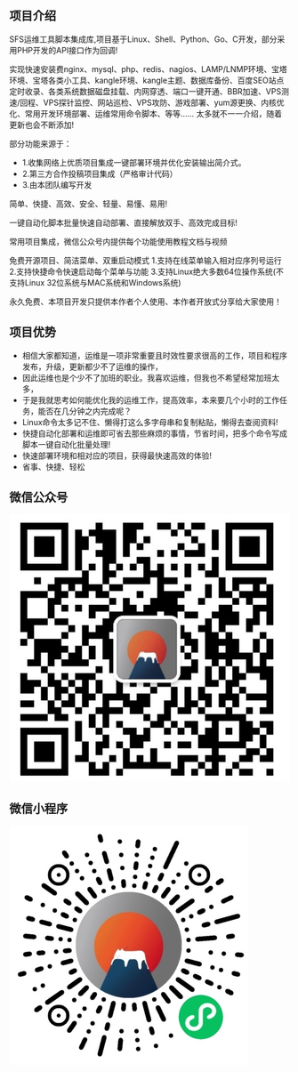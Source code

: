 ## **项目介绍**<br/>
SFS运维工具脚本集成库,项目基于Linux、Shell、Python、Go、C开发，部分采用PHP开发的API接口作为回调!

实现快速安装费nginx、mysql、php、redis、nagios、LAMP/LNMP环境、宝塔环境、宝塔各类小工具、kangle环境、kangle主题、数据库备份、百度SEO站点定时收录、各类系统数据磁盘挂载、内网穿透、端口一键开通、BBR加速、VPS测速/回程、VPS探针监控、网站巡检、VPS攻防、游戏部署、yum源更换、内核优化、常用开发环境部署、运维常用命令脚本、等等…… 太多就不一一介绍，随着更新也会不断添加!

部分功能来源于：
- 1.收集网络上优质项目集成一键部署环境并优化安装输出简介式。
- 2.第三方合作投稿项目集成（严格审计代码） 
- 3.由本团队编写开发

简单、快捷、高效、安全、轻量、易懂、易用!

一键自动化脚本批量快速自动部署、直接解放双手、高效完成目标!

常用项目集成，微信公众号内提供每个功能使用教程文档与视频

免费开源项目、简洁菜单、双重启动模式 1.支持在线菜单输入相对应序列号运行 2.支持快捷命令快速启动每个菜单与功能 3.支持Linux绝大多数64位操作系统(不支持Linux 32位系统与MAC系统和Windows系统)

永久免费、本项目开发只提供本作者个人使用、本作者开放式分享给大家使用！

## **项目优势**<br/>
- 相信大家都知道，运维是一项非常重要且时效性要求很高的工作，项目和程序发布，升级，更新都少不了运维的操作，
- 因此运维也是个少不了加班的职业。我喜欢运维，但我也不希望经常加班太多，
- 于是我就思考如何能优化我的运维工作，提高效率，本来要几个小时的工作任务，能否在几分钟之内完成呢？
- Linux命令太多记不住、懒得打这么多字母串和复制粘贴，懒得去查阅资料!
- 快捷自动化部署和运维即可省去那些麻烦的事情，节省时间，把多个命令写成脚本一键自动化批量处理!
- 快速部署环境和相对应的项目，获得最快速高效的体验!
- 省事、快捷、轻松
## **微信公众号**<br/>
![微信搜索SFS运维工具箱公众号](images/weixin.png)
## **微信小程序**<br/>
![微信搜索SFS运维工具箱小程序](images/weixincx.png)
